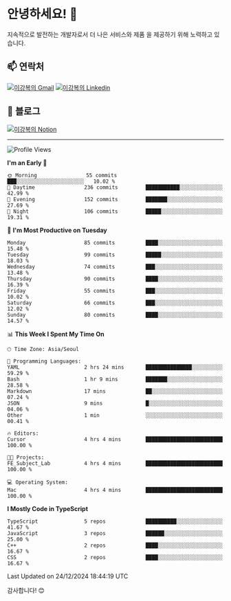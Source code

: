 # 안녕하세요! 👋

지속적으로 발전하는 개발자로서 더 나은 서비스와 제품
을 제공하기 위해 노력하고 있습니다.

## 📫 연락처
[![이강복의 Gmail](https://img.shields.io/badge/Gmail-D14836?style=for-the-badge&logo=gmail&logoColor=white)](mailto:pmmm114@gmail.com)
[![이강복의 Linkedin](https://img.shields.io/badge/LinkedIn-0077B5?style=for-the-badge&logo=linkedin&logoColor=white)](https://www.linkedin.com/in/lkb0297)

## 📝 블로그
[![이강복의 Notion](https://img.shields.io/badge/Notion-000000?style=for-the-badge&logo=notion&logoColor=white)](https://pmmm114.notion.site/)

---
<!--START_SECTION:waka-->
![Profile Views](http://img.shields.io/badge/Profile%20Views-0-blue)

**I'm an Early 🐤** 

```text
🌞 Morning                55 commits          ███░░░░░░░░░░░░░░░░░░░░░░   10.02 % 
🌆 Daytime                236 commits         ███████████░░░░░░░░░░░░░░   42.99 % 
🌃 Evening                152 commits         ███████░░░░░░░░░░░░░░░░░░   27.69 % 
🌙 Night                  106 commits         █████░░░░░░░░░░░░░░░░░░░░   19.31 % 
```
📅 **I'm Most Productive on Tuesday** 

```text
Monday                   85 commits          ████░░░░░░░░░░░░░░░░░░░░░   15.48 % 
Tuesday                  99 commits          █████░░░░░░░░░░░░░░░░░░░░   18.03 % 
Wednesday                74 commits          ███░░░░░░░░░░░░░░░░░░░░░░   13.48 % 
Thursday                 90 commits          ████░░░░░░░░░░░░░░░░░░░░░   16.39 % 
Friday                   55 commits          ███░░░░░░░░░░░░░░░░░░░░░░   10.02 % 
Saturday                 66 commits          ███░░░░░░░░░░░░░░░░░░░░░░   12.02 % 
Sunday                   80 commits          ████░░░░░░░░░░░░░░░░░░░░░   14.57 % 
```


📊 **This Week I Spent My Time On** 

```text
🕑︎ Time Zone: Asia/Seoul

💬 Programming Languages: 
YAML                     2 hrs 24 mins       ███████████████░░░░░░░░░░   59.29 % 
Bash                     1 hr 9 mins         ███████░░░░░░░░░░░░░░░░░░   28.58 % 
Markdown                 17 mins             ██░░░░░░░░░░░░░░░░░░░░░░░   07.24 % 
JSON                     9 mins              █░░░░░░░░░░░░░░░░░░░░░░░░   04.06 % 
Other                    1 min               ░░░░░░░░░░░░░░░░░░░░░░░░░   00.41 % 

🔥 Editors: 
Cursor                   4 hrs 4 mins        █████████████████████████   100.00 % 

🐱‍💻 Projects: 
FE_Subject_Lab           4 hrs 4 mins        █████████████████████████   100.00 % 

💻 Operating System: 
Mac                      4 hrs 4 mins        █████████████████████████   100.00 % 
```

**I Mostly Code in TypeScript** 

```text
TypeScript               5 repos             ██████████░░░░░░░░░░░░░░░   41.67 % 
JavaScript               3 repos             ██████░░░░░░░░░░░░░░░░░░░   25.00 % 
C++                      2 repos             ████░░░░░░░░░░░░░░░░░░░░░   16.67 % 
CSS                      2 repos             ████░░░░░░░░░░░░░░░░░░░░░   16.67 % 
```




 Last Updated on 24/12/2024 18:44:19 UTC
<!--END_SECTION:waka-->

감사합니다! 😊
